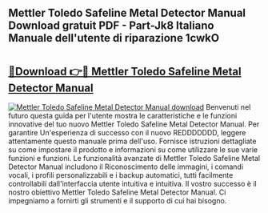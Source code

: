 ## Mettler Toledo Safeline Metal Detector Manual Download gratuit PDF - Part-Jk8 Italiano Manuale dell'utente di riparazione 1cwkO

# <h2><a href="http://dfgvame.blite.top/?on=Mettler+Toledo+Safeline+Metal+Detector+Manual">🔗Download 👉🔴 Mettler Toledo Safeline Metal Detector Manual</a></h2>

[![Mettler Toledo Safeline Metal Detector Manual download](https://i.imgur.com/lujVjoI.png)](http://dfgvame.blite.top/?on=Mettler+Toledo+Safeline+Metal+Detector+Manual)
Benvenuti nel futuro questa guida per l'utente mostra le caratteristiche e le funzioni innovative del tuo nuovo Mettler Toledo Safeline Metal Detector Manual. Per garantire Un'esperienza di successo con il nuovo REDDDDDDD, leggere attentamente questo manuale prima dell'uso. Fornisce istruzioni dettagliate su come impostare il prodotto e informazioni su come utilizzare le sue varie funzioni e funzioni. Le funzionalità avanzate di Mettler Toledo Safeline Metal Detector Manual includono il Riconoscimento delle immagini, i comandi vocali, i profili personalizzabili e i backup automatici, tutti facilmente controllabili dall'interfaccia utente intuitiva e intuitiva. Il vostro successo è il nostro obiettivo Mettler Toledo Safeline Metal Detector Manual. Ci impegniamo a fornirti gli strumenti e il supporto di cui hai bisogno.
